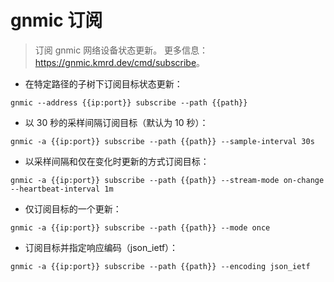 # gnmic 订阅

> 订阅 gnmic 网络设备状态更新。
> 更多信息：<https://gnmic.kmrd.dev/cmd/subscribe>。

- 在特定路径的子树下订阅目标状态更新：

`gnmic --address {{ip:port}} subscribe --path {{path}}`

- 以 30 秒的采样间隔订阅目标（默认为 10 秒）：

`gnmic -a {{ip:port}} subscribe --path {{path}} --sample-interval 30s`

- 以采样间隔和仅在变化时更新的方式订阅目标：

`gnmic -a {{ip:port}} subscribe --path {{path}} --stream-mode on-change --heartbeat-interval 1m`

- 仅订阅目标的一个更新：

`gnmic -a {{ip:port}} subscribe --path {{path}} --mode once`

- 订阅目标并指定响应编码（json_ietf）：

`gnmic -a {{ip:port}} subscribe --path {{path}} --encoding json_ietf`